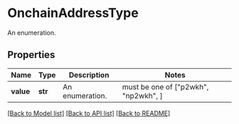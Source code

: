 # OnchainAddressType

An enumeration.

## Properties
Name | Type | Description | Notes
------------ | ------------- | ------------- | -------------
**value** | **str** | An enumeration. |  must be one of ["p2wkh", "np2wkh", ]

[[Back to Model list]](../README.md#documentation-for-models) [[Back to API list]](../README.md#documentation-for-api-endpoints) [[Back to README]](../README.md)



